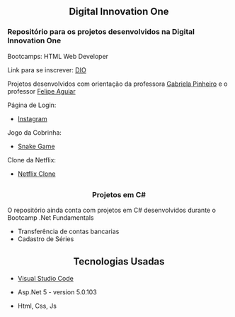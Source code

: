 <h2 align="center">Digital Innovation One</h2>

<h3>Repositório para os projetos desenvolvidos na Digital Innovation One</h3>

Bootcamps: HTML Web Developer

Link para se inscrever: [DIO](https://digitalinnovation.one/)

Projetos desenvolvidos com orientação da professora [Gabriela Pinheiro](https://github.com/SpruceGabriela) e o professor [Felipe Aguiar](https://github.com/felipeAguiarCode)

Página de Login:

- [Instagram](https://athilas-silva.github.io/digital-innovation-one/instagram/index.html)

Jogo da Cobrinha:

- [Snake Game](https://athilas-silva.github.io/digital-innovation-one/cobrinha/index.html)

Clone da Netflix:

- [Netflix Clone](https://athilas-silva.github.io/digital-innovation-one/netflix/index.html)
##

<h3 align="center">Projetos em C#</h3>

O repositório ainda conta com projetos em C# desenvolvidos durante o Bootcamp .Net Fundamentals
- Transferência de contas bancarias
- Cadastro de Séries

##

<h2 align="center">Tecnologias Usadas</h2>

- [Visual Studio Code](https://code.visualstudio.com/)

- Asp.Net 5 - version 5.0.103

- Html, Css, Js
